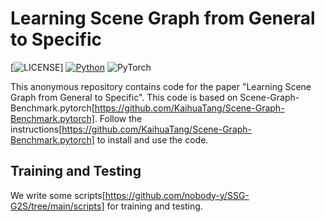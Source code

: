 # Learning Scene Graph from General to Specific

[![LICENSE](https://img.shields.io/badge/license-MIT-green)]
[![Python](https://img.shields.io/badge/python-3.7-blue.svg)](https://www.python.org/)
![PyTorch](https://img.shields.io/badge/pytorch-1.2.0-%237732a8)

This anonymous repository contains code for the paper "Learning Scene Graph from General to Specific". This code is based on Scene-Graph-Benchmark.pytorch[https://github.com/KaihuaTang/Scene-Graph-Benchmark.pytorch]. Follow the instructions[https://github.com/KaihuaTang/Scene-Graph-Benchmark.pytorch] to install and use the code. 

## Training and Testing 
We write some scripts[https://github.com/nobody-y/SSG-G2S/tree/main/scripts] for training and testing.



